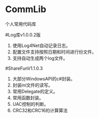 # CommLib
个人常用代码库

#Log库v1.0.0.2版
1. 使用Log4Net自动记录日志。
2. 配置文件支持按照日期和时间进行份文件。
3. 支持自动生成两个log文件。

#ShareFunV1.1.0.3
1. 大部分WindowsAPI的c#封装。
2. 封装ini文件的读写。
3. 常用Delegate的定义。
4. 常用函数封装。
5. UAC控制的判断。
6. CRC32和CRC16的计算算法
